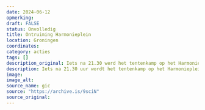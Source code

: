 ```yaml
---
date: 2024-06-12
opmerking: 
draft: FALSE
status: Onvolledig
title: Ontruiming Harmonieplein
location: Groningen
coordinates: 
category: acties
tags: []
description_original: Iets na 21.30 werd het tentenkamp op het Harmonieplein ontruimd door de politie.
description: Iets na 21.30 uur wordt het tentenkamp op het Harmonieplein in Groningen ontruimd door de politie.
image: 
image_alt: 
source_name: gic
source: "https://archive.is/9sciN"
source_original: 
---
```

